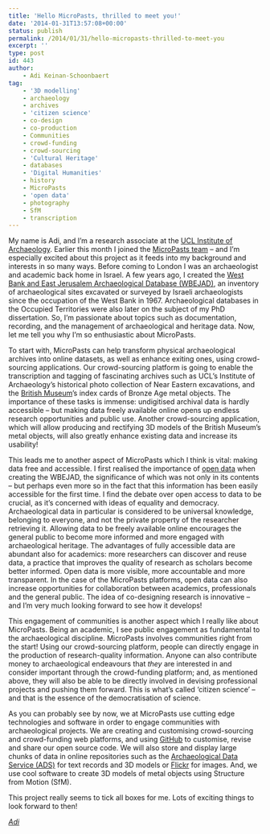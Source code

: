 ```yaml
---
title: 'Hello MicroPasts, thrilled to meet you!'
date: '2014-01-31T13:57:08+00:00'
status: publish
permalink: /2014/01/31/hello-micropasts-thrilled-to-meet-you
excerpt: ''
type: post
id: 443
author:
    - Adi Keinan-Schoonbaert
tag:
    - '3D modelling'
    - archaeology
    - archives
    - 'citizen science'
    - co-design
    - co-production
    - Communities
    - crowd-funding
    - crowd-sourcing
    - 'Cultural Heritage'
    - databases
    - 'Digital Humanities'
    - history
    - MicroPasts
    - 'open data'
    - photography
    - SfM
    - transcription
---
```

My name is Adi, and I’m a research associate at the [UCL Institute of Archaeology](https://www.ucl.ac.uk/archaeology/). Earlier this month I joined the [MicroPasts team](https://blog.micropasts.org/people/) – and I’m especially excited about this project as it feeds into my background and interests in so many ways. Before coming to London I was an archaeologist and academic back home in Israel. A few years ago, I created the [West Bank and East Jerusalem Archaeological Database (WBEJAD)](http://digitallibrary.usc.edu/cdm/landingpage/collection/p15799coll74), an inventory of archaeological sites excavated or surveyed by Israeli archaeologists since the occupation of the West Bank in 1967. Archaeological databases in the Occupied Territories were also later on the subject of my PhD dissertation. So, I’m passionate about topics such as documentation, recording, and the management of archaeological and heritage data. Now, let me tell you why I’m so enthusiastic about MicroPasts.

To start with, MicroPasts can help transform physical archaeological archives into online datasets, as well as enhance exiting ones, using crowd-sourcing applications. Our crowd-sourcing platform is going to enable the transcription and tagging of fascinating archives such as UCL’s Institute of Archaeology’s historical photo collection of Near Eastern excavations, and the [British Museum](http://www.britishmuseum.org)’s index cards of Bronze Age metal objects. The importance of these tasks is immense: undigitised archival data is hardly accessible – but making data freely available online opens up endless research opportunities and public use. Another crowd-sourcing application, which will allow producing and rectifying 3D models of the British Museum’s metal objects, will also greatly enhance existing data and increase its usability!

This leads me to another aspect of MicroPasts which I think is vital: making data free and accessible. I first realised the importance of [open data](http://okfn.org/opendata/) when creating the WBEJAD, the significance of which was not only in its contents – but perhaps even more so in the fact that this information has been easily accessible for the first time. I find the debate over open access to data to be crucial, as it’s concerned with ideas of equality and democracy. Archaeological data in particular is considered to be universal knowledge, belonging to everyone, and not the private property of the researcher retrieving it. Allowing data to be freely available online encourages the general public to become more informed and more engaged with archaeological heritage. The advantages of fully accessible data are abundant also for academics: more researchers can discover and reuse data, a practice that improves the quality of research as scholars become better informed. Open data is more visible, more accountable and more transparent. In the case of the MicroPasts platforms, open data can also increase opportunities for collaboration between academics, professionals and the general public. The idea of co-designing research is innovative – and I’m very much looking forward to see how it develops!

This engagement of communities is another aspect which I really like about MicroPasts. Being an academic, I see public engagement as fundamental to the archaeological discipline. MicroPasts involves communities right from the start! Using our crowd-sourcing platform, people can directly engage in the production of research-quality information. Anyone can also contribute money to archaeological endeavours that *they* are interested in and consider important through the crowd-funding platform; and, as mentioned above, they will also be able to be directly involved in devising professional projects and pushing them forward. This is what’s called ‘citizen science’ – and that is the essence of the democratisation of science.

As you can probably see by now, we at MicroPasts use cutting edge technologies and software in order to engage communities with archaeological projects. We are creating and customising crowd-sourcing and crowd-funding web platforms, and using [GitHub](https://github.com) to customise, revise and share our open source code. We will also store and display large chunks of data in online repositories such as the [Archaeological Data Service (ADS)](http://archaeologydataservice.ac.uk) for text records and 3D models or [Flickr](http://www.flickr.com) for images. And, we use cool software to create 3D models of metal objects using Structure from Motion (SfM).

This project really seems to tick all boxes for me. Lots of exciting things to look forward to then!

[*Adi*](http://www.ucl.ac.uk/archaeology/people/staff/keinan-schoonbaert)